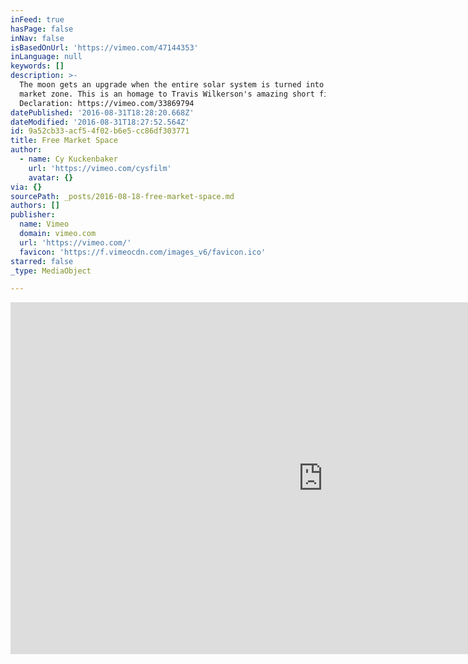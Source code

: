 ```yaml
---
inFeed: true
hasPage: false
inNav: false
isBasedOnUrl: 'https://vimeo.com/47144353'
inLanguage: null
keywords: []
description: >-
  The moon gets an upgrade when the entire solar system is turned into a free
  market zone. This is an homage to Travis Wilkerson's amazing short film Pluto
  Declaration: https://vimeo.com/33869794
datePublished: '2016-08-31T18:28:20.668Z'
dateModified: '2016-08-31T18:27:52.564Z'
id: 9a52cb33-acf5-4f02-b6e5-cc86df303771
title: Free Market Space
author:
  - name: Cy Kuckenbaker
    url: 'https://vimeo.com/cysfilm'
    avatar: {}
via: {}
sourcePath: _posts/2016-08-18-free-market-space.md
authors: []
publisher:
  name: Vimeo
  domain: vimeo.com
  url: 'https://vimeo.com/'
  favicon: 'https://f.vimeocdn.com/images_v6/favicon.ico'
starred: false
_type: MediaObject

---
```

<iframe src="https://cdn.embedly.com/widgets/media.html?src=https%3A%2F%2Fplayer.vimeo.com%2Fvideo%2F47144353&amp;url=https%3A%2F%2Fvimeo.com%2F47144353&amp;image=https%3A%2F%2Fi.vimeocdn.com%2Fvideo%2F526451953_1280.jpg&amp;key=b7d04c9b404c499eba89ee7072e1c4f7&amp;type=text%2Fhtml&amp;schema=vimeo" width="1000" height="563" scrolling="no" frameborder="0" allowfullscreen="" style=""></iframe>